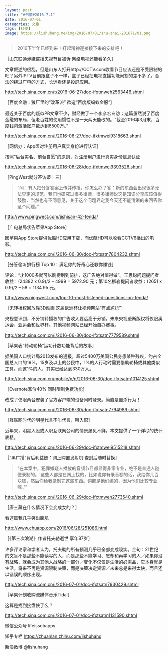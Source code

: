 ```yaml
---
layout: post
title: "#书摘#2016.7.1"
date: 2016-07-01
categories: 文章
tags: [科技]
image: https://lishuhang.me/img/2016/07/01/shu-zhai-201671/01.png
---
```


> 2016下半年已经到来！打起精神迎接接下来的安排吧！

［山东联通涉嫌盗播央视节目被诉 网络电视还能看多久］

文章叙述的很乱，但是山东人打开http://CCTV.com收看节目应该还是不受限制的吧？另外IPTV目前跟盒子不一样，盒子已经把电视直播功能阉割的差不多了。合法的绕过广电的方式，长远看还是投屏应用。

http://tech.sina.com.cn/t/2016-06-27/doc-ifxtmweh2563446.shtml

［百度金融：狼厂里的“改革派” 欲造“百度版蚂蚁金服”］

最近关于百度的疑似PR文章不少，财经做了一个李彦宏专访；这篇虽然说了百度金融的布局，但老百姓的使用惯性不是一天两天能改的。“截至2016年3月末，百度钱包激活账户数达到6500万。”

http://tech.sina.com.cn/i/2016-06-27/doc-ifxtmwei9318663.shtml

［网信办：App须对注册用户真实身份进行认证］

按照“后台实名、前台自愿”的原则，对注册用户进行真实身份信息认证

http://tech.sina.com.cn/i/2016-06-28/doc-ifxtmwei9393526.shtml

［PingWest就分答访姬十三］

> “问：有人把分答答案上传并传播，你怎么办？答：新的东西会出现很多无法界定的规范，我们也研究过很多律师，很多律师说这是知识分享应该值得鼓励，当然也有不同意见，关于这个问题界定我今天还不能清晰的来回答你这个问题。”

http://www.pingwest.com/jishisan-42-fenda/

［广电总局状告苹果App Store］

因苹果App Store提供优酷HD应用下载，而优酷HD可以收看CCTV6播出的电影。

http://tech.sina.com.cn/i/2016-06-30/doc-ifxtsatn7804232.shtml

［分答偷听排行榜 Top 10：满足你的好奇心还教你赚钱］

评论：“才1000多就可以刷榜刷到前排，这广告绝对值得做”。王思聪问题提问者收益：(24382 x 0.9)/2 – 4999 = 5972.90 元；第10名柳岩提问者收益：(2651 x 0.9)/2 – 58 = 1134.95 元。

http://www.pingwest.com/top-10-most-listened-questions-on-fenda/

［无转播权回放靠3D动画 这届欧洲杯让视频网站“有点尴尬”］

央视意识到，不分销转播权的广告收入要远高于分销。未来央视垄断版权将仅限奥运会，亚运会和世界杯。其他视频网站已经开始自办赛事。

http://tech.sina.com.cn/i/2016-06-30/doc-ifxtsatn7779589.shtml

［苹果表“转动轮椅”运功计数功能背后的故事］

据美国人口统计局2013发布的通报，超过5400万美国公民身患某种残疾，约占全国总人口的19%。15岁及以上的公民中，1%的人行动时需要借助轮椅或其他类似工具。而这1%的人，其实已经达到330万人。

http://tech.sina.com.cn/mobile/n/n/2016-06-30/doc-ifxtsatm1014125.shtml

［Evernote涨价40% 同时限制免费功能］

改成了仅限两台安装了官方客户端的设备同时登录。简直是自杀行为！

http://tech.sina.com.cn/i/2016-06-30/doc-ifxtsatn7794989.shtml

［互联网时代的明星代言不叫代言，叫入职］

近年来，明星入股或入职互联网公司的情景屡见不鲜，本文提供了一个详尽的统计表格。

http://tech.sina.com.cn/i/2016-06-29/doc-ifxtmwei9515218.shtml

［“黑广播”背后利益链：网上购置发射机 查封后随时替换］

> “在本案中，犯罪嫌疑人播放的音频节目都显得非常专业，绝不是普通人随便录制的。‘这些人都是在网上找的，比如说你有录音棚的话，我给你几百块钱，然后你给我录制完这些东西。词都是他们编的，因为他们比较专业嘛。’”

http://tech.sina.com.cn/i/2016-06-29/doc-ifxtmweh2773540.shtml

［唐三藏在什么情况下会变成女的？］

看这篇我几乎笑出腹肌

http://www.chuapp.com/2016/06/28/251086.html

［《第三次浪潮》作者托夫勒逝世 享年87岁］

许多评论家和学者认为，托夫勒的所有预测几乎已全部变成现实。金句：21世纪的文盲不是那些不能读写的人，而是那些不能学习、忘却和再学习的人／如果你没有战略，就会成为其他人战略的一部分／变化不仅仅是生活的必需品，它本身就是生活。将来不再是资源限制决策，而是决策决定资源／未来总是来得太快，而且还以错误的顺序出现。

http://tech.sina.com.cn/i/2016-07-01/doc-ifxtsatn7930429.shtml

［苹果计划收购流媒体音乐Tidal］

这算是找到接盘侠了么？

http://tech.sina.com.cn/i/2016-07-01/doc-ifxtsatm1131590.shtml

微信公众号 lifeissohappy

知乎专栏 https://zhuanlan.zhihu.com/lishuhang

新浪微博 @lishuhang